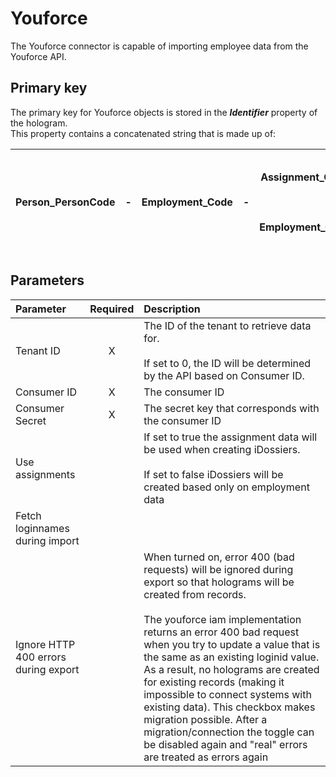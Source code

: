 # Youforce

The Youforce connector is capable of importing employee data from the
Youforce API.

## Primary key

The primary key for Youforce objects is stored in the ***Identifier***
property of the hologram.  
This property contains a concatenated string that is made up of:

| Person_PersonCode | - | Employment_Code | - | Assignment_OrganizationUnit_ShortName<br> <br>OR<br> <br>Employment_OrganizationUnit_ShortName | - | Assignment_StartDate<br> <br>OR<br> <br>Employment_HireDate<br> <br>in the format: yyyyMMdd |
|-------------------|---|-----------------|---|------------------------------------------------------------------------------------------------|---|---------------------------------------------------------------------------------------------|

## Parameters

|               Parameter              | Required |                                                                                                                                                                                                                                                                         Description                                                                                                                                                                                                                                                                        |
|:-------------------------------------|:--------:|:-----------------------------------------------------------------------------------------------------------------------------------------------------------------------------------------------------------------------------------------------------------------------------------------------------------------------------------------------------------------------------------------------------------------------------------------------------------------------------------------------------------------------------------------------------------|
|               Tenant ID              |     X    |                                                                                                                                                                                                                 The ID of the tenant to retrieve data for.<br> <br>If set to 0, the ID will be determined by the API based on Consumer ID.                                                                                                                                                                                                                 |
|              Consumer ID             |     X    |                                                                                                                                                                                                                                                                       The consumer ID                                                                                                                                                                                                                                                                      |
|            Consumer Secret           |     X    |                                                                                                                                                                                                                                                    The secret key that corresponds with the consumer ID                                                                                                                                                                                                                                                    |
|            Use assignments           |          |                                                                                                                                                                                                  If set to true the assignment data will be used when creating iDossiers.<br> <br>If set to false iDossiers will be created based only on employment data                                                                                                                                                                                                  |
|    Fetch loginnames during import    |          |                                                                                                                                                                                                                                                                                                                                                                                                                                                                                                                                                            |
| Ignore HTTP 400 errors during export |          | When turned on, error 400 (bad requests) will be ignored during export so that holograms will be created from records.<br> <br>The youforce iam implementation returns an error 400 bad request when you try to update a value that is the same as an existing loginid value. As a result, no holograms are created for existing records (making it impossible to connect systems with existing data). This checkbox makes migration possible. After a migration/connection the toggle can be disabled again and "real" errors are treated as errors again |
